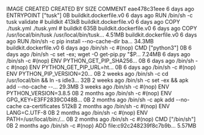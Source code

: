 IMAGE CREATED CREATED BY SIZE COMMENT
eae478c31eee 6 days ago ENTRYPOINT ["tusk"] 0B buildkit.dockerfile.v0
<missing> 6 days ago RUN /bin/sh -c tusk validate # buildkit 413kB buildkit.dockerfile.v0
<missing> 6 days ago COPY ./tusk.yml ./tusk.yml # buildkit 635B buildkit.dockerfile.v0
<missing> 6 days ago COPY /usr/local/bin/tusk /usr/local/bin/tusk… 4.51MB buildkit.dockerfile.v0
<missing> 6 days ago RUN /bin/sh -c pip install --no-cache-dir ba… 34.3MB buildkit.dockerfile.v0
<missing> 6 days ago /bin/sh -c #(nop) CMD ["python3"] 0B
<missing> 6 days ago /bin/sh -c set -ex; wget -O get-pip.py "\$P… 7.24MB
<missing> 6 days ago /bin/sh -c #(nop) ENV PYTHON_GET_PIP_SHA256… 0B
<missing> 6 days ago /bin/sh -c #(nop) ENV PYTHON_GET_PIP_URL=ht… 0B
<missing> 6 days ago /bin/sh -c #(nop) ENV PYTHON_PIP_VERSION=20… 0B
<missing> 2 weeks ago /bin/sh -c cd /usr/local/bin && ln -s idle3… 32B
<missing> 2 weeks ago /bin/sh -c set -ex && apk add --no-cache --… 29.3MB
<missing> 3 weeks ago /bin/sh -c #(nop) ENV PYTHON_VERSION=3.8.5 0B
<missing> 2 months ago /bin/sh -c #(nop) ENV GPG_KEY=E3FF2839C048B… 0B
<missing> 2 months ago /bin/sh -c apk add --no-cache ca-certificates 512kB
<missing> 2 months ago /bin/sh -c #(nop) ENV LANG=C.UTF-8 0B
<missing> 2 months ago /bin/sh -c #(nop) ENV PATH=/usr/local/bin:/… 0B
<missing> 2 months ago /bin/sh -c #(nop) CMD ["/bin/sh"] 0B
<missing> 2 months ago /bin/sh -c #(nop) ADD file:c92c248239f8c7b9b… 5.57MB

